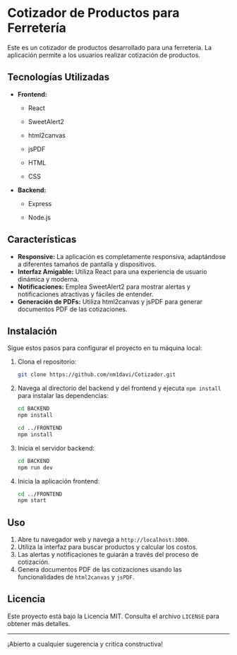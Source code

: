 # Cotizador de Productos para Ferretería

Este es un cotizador de productos desarrollado para una ferretería. La aplicación permite a los usuarios realizar cotización de productos.

## Tecnologías Utilizadas

- **Frontend:**

  - React

  - SweetAlert2

  - html2canvas

  - jsPDF

  - HTML

  - CSS

- **Backend:**

  - Express

  - Node.js

## Características

- **Responsive:** La aplicación es completamente responsiva, adaptándose a diferentes tamaños de pantalla y dispositivos.
- **Interfaz Amigable:** Utiliza React para una experiencia de usuario dinámica y moderna.
- **Notificaciones:** Emplea SweetAlert2 para mostrar alertas y notificaciones atractivas y fáciles de entender.
- **Generación de PDFs:** Utiliza html2canvas y jsPDF para generar documentos PDF de las cotizaciones.

## Instalación

Sigue estos pasos para configurar el proyecto en tu máquina local:

1. Clona el repositorio:
    ```sh
    git clone https://github.com/nm1davi/Cotizador.git
    ```

2. Navega al directorio del backend y del frontend y ejecuta `npm install` para instalar las dependencias:

    ```sh
    cd BACKEND
    npm install

    cd ../FRONTEND
    npm install
    ```

3. Inicia el servidor backend:

    ```sh
    cd BACKEND
    npm run dev
    ```

4. Inicia la aplicación frontend:

    ```sh
    cd ../FRONTEND
    npm start
    ```

## Uso

1. Abre tu navegador web y navega a `http://localhost:3000`.
2. Utiliza la interfaz para buscar productos y calcular los costos.
3. Las alertas y notificaciones te guiarán a través del proceso de cotización.
4. Genera documentos PDF de las cotizaciones usando las funcionalidades de `html2canvas` y `jsPDF`.

## Licencia

Este proyecto está bajo la Licencia MIT. Consulta el archivo `LICENSE` para obtener más detalles.

---

¡Abierto a cualquier sugerencia y critica constructiva!

